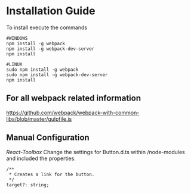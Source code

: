 # Installation Guide
To install execute the commands

```
#WINDOWS
npm install -g webpack
npm install -g webpack-dev-server
npm install
```
```
#LINUX
sudo npm install -g webpack
sudo npm install -g webpack-dev-server
npm install
```

## For all webpack related information
https://github.com/webpack/webpack-with-common-libs/blob/master/gulpfile.js

## Manual Configuration
*React-Toolbox*
Change the settings for Button.d.ts within /node-modules and included the properties.
```
/**
 * Creates a link for the button.
 */
target?: string;
```
